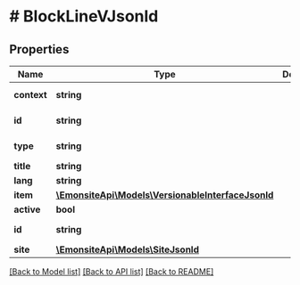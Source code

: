 # # BlockLineVJsonld

## Properties

Name | Type | Description | Notes
------------ | ------------- | ------------- | -------------
**context** | **string** |  | [optional] [readonly]
**id** | **string** |  | [optional] [readonly]
**type** | **string** |  | [optional] [readonly]
**title** | **string** |  | [optional]
**lang** | **string** |  | [optional]
**item** | [**\EmonsiteApi\Models\VersionableInterfaceJsonld**](VersionableInterfaceJsonld.md) |  | [optional]
**active** | **bool** |  | [optional]
**id** | **string** |  | [optional] [readonly]
**site** | [**\EmonsiteApi\Models\SiteJsonld**](SiteJsonld.md) |  | [optional]

[[Back to Model list]](../../README.md#models) [[Back to API list]](../../README.md#endpoints) [[Back to README]](../../README.md)
